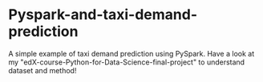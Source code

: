 # Pyspark-and-taxi-demand-prediction
A simple example of taxi demand prediction using PySpark. Have a look at my "edX-course-Python-for-Data-Science-final-project" to understand dataset and method!
